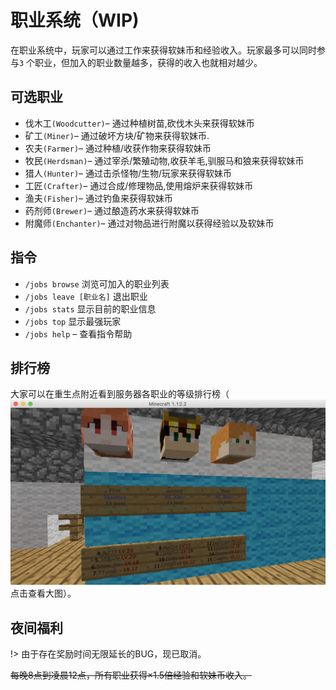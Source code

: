 # 职业系统（WIP)

在职业系统中，玩家可以通过工作来获得软妹币和经验收入。玩家最多可以同时参与`3` 个职业，但加入的职业数量越多，获得的收入也就相对越少。

## 可选职业

- 伐木工`(Woodcutter)`– 通过种植树苗,砍伐木头来获得软妹币
- 矿工`(Miner)`– 通过破坏方块/矿物来获得软妹币.
- 农夫`(Farmer)`– 通过种植/收获作物来获得软妹币
- 牧民`(Herdsman)`– 通过宰杀/繁殖动物,收获羊毛,驯服马和狼来获得软妹币
- 猎人`(Hunter)`– 通过击杀怪物/生物/玩家来获得软妹币
- 工匠`(Crafter)`– 通过合成/修理物品,使用熔炉来获得软妹币
- 渔夫`(Fisher)`– 通过钓鱼来获得软妹币
- 药剂师`(Brewer)`– 通过酿造药水来获得软妹币
- 附魔师`(Enchanter)`– 通过对物品进行附魔以获得经验以及软妹币
  
## 指令

- `/jobs browse` 浏览可加入的职业列表
- `/jobs leave [职业名]` 退出职业
- `/jobs stats` 显示目前的职业信息
- `/jobs top` 显示最强玩家
- `/jobs help` – 查看指令帮助

## 排行榜

大家可以在重生点附近看到服务器各职业的等级排行榜（![排行榜](../assets/images/outdated/jobs-rank.png ':class=img-16')点击查看大图）。

## 夜间福利

!> 由于存在奖励时间无限延长的BUG，现已取消。

~~每晚8点到凌晨12点，所有职业获得×1.5倍经验和软妹币收入。~~

